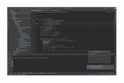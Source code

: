 <img src="https://raw.githubusercontent.com/yashh2417/faltu/main/Launching%20app%20in%20android%20device.png" width=50% height=50%>
